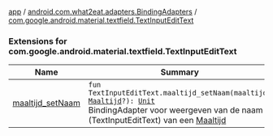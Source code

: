 [app](../../index.md) / [android.com.what2eat.adapters.BindingAdapters](../index.md) / [com.google.android.material.textfield.TextInputEditText](./index.md)

### Extensions for com.google.android.material.textfield.TextInputEditText

| Name | Summary |
|---|---|
| [maaltijd_setNaam](maaltijd_set-naam.md) | `fun TextInputEditText.maaltijd_setNaam(maaltijd: `[`Maaltijd`](../../android.com.what2eat.model/-maaltijd/index.md)`?): `[`Unit`](https://kotlinlang.org/api/latest/jvm/stdlib/kotlin/-unit/index.html)<br>BindingAdapter voor weergeven van de naam (TextInputEditText) van een [Maaltijd](../../android.com.what2eat.model/-maaltijd/index.md) |

